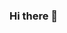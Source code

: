 ### Hi there 👋

<!--
**jgueldenstein/jgueldenstein** is a ✨ _special_ ✨ repository because its `README.md` (this file) appears on your GitHub profile.

Here are some ideas to get you started:

- 🔭 I’m currently working on ...
- 🌱 I’m currently learning ...
- 👯 I’m looking to collaborate on ...
- 🤔 I’m looking for help with ...
- 💬 Ask me about ...
- 📫 How to reach me: ...
- 😄 Pronouns: ...
- ⚡ Fun fact: ...
-->

<!--[![jgueldenstein's GitHub stats](https://github-readme-stats.vercel.app/api?username=jgueldenstein)](https://github.com/anuraghazra/github-readme-stats)-->
